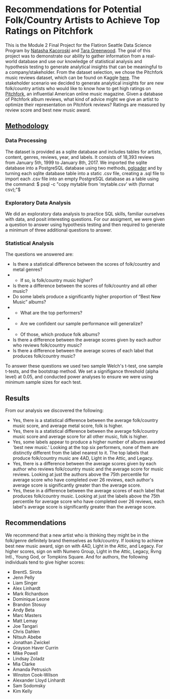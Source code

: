 # Recommendations for Potential Folk/Country Artists to Achieve Top Ratings on Pitchfork

This is the Module 2 Final Project for the Flatiron Seattle Data Science Program by [Natasha Kacoroski](https://github.com/nkacoroski) and [Tara Greenwood](https://github.com/TSGreenwood). The goal of this project was to demonstrate our ability to gather information from a real-world database and use our knowledge of statistical analysis and hypothesis testing to generate analytical insights that can be meaningful to a company/stakeholder. From the dataset selection, we chose the Pitchfork music reviews dataset, which can be found on Kaggle [here](https://www.kaggle.com/nolanbconaway/pitchfork-data). The stakeholder scenario we decided to generate analytical insights for are new folk/country artists who would like to know how to get high ratings on [Pitchfork](https://pitchfork.com/), an influential American online music magazine. Given a database of Pitchfork album reviews, what kind of advice might we give an artist to optimize their representation on Pitchfork reviews? Ratings are measured by review score and best new music award.

## [Methodology]()
### Data Processing
The dataset is provided as a sqlite database and includes tables for artists, content, genres, reviews, year, and labels. It consists of 18,393 reviews from January 5th, 1999 to January 8th, 2017. We imported the sqlite database into a PostgreSQL database using two methods, [pgloader](https://pgloader.readthedocs.io/en/latest/index.html) and by turning each sqlite database table into a static .csv file, creating a .sql file to import each .csv file into an empty PostgreSQL database as a table using the command:
$ psql -c "copy mytable from 'mytable.csv' with (format csv);"$

### Exploratory Data Analysis
We did an exploratory data analysis to practice SQL skills, familiar ourselves with data, and posit interesting questions. For our assigment, we were given a question to answer using hypothesis testing and then required to generate a minimum of three additional questions to answer.

### Statistical Analysis
The questions we answered are:
* Is there a statistical difference between the scores of folk/country and metal genres?
* * If so, is folk/country music higher?
* Is there a difference between the scores of folk/country and all other music?
* Do some labels produce a significantly higher proportion of “Best New Music” albums?
* * What are the top performers?
* * Are we confident our sample performance will generalize?
* * Of those, which produce folk albums?
* Is there a difference between the average scores given by each author who reviews folk/country music?
* Is there a difference between the average scores of each label that produces folk/country music?

To answer these questions we used two sample Welch's t-test, one sample t-tests, and the bootstrap method. We set a signifigance threshold (alpha level) at 0.05, and conducted power analyses to ensure we were using minimum sample sizes for each test.

## Results
From our analysis we discovered the following:
* Yes, there is a statistical difference between the average folk/country music score, and average metal score, folk is higher.
* Yes, there is a statistical difference between the average folk/country music score and average score for all other music, folk is higher.
* Yes, some labels appear to produce a higher number of albums awarded 'best new music.' Looking at the top six performers, none of them are distinctly different from the label nearest to it. The top labels that produce folk/country music are 4AD, Light in the Attic, and Legacy.
* Yes, there is a difference between the average scores given by each author who reviews folk/country music and the average score for music reviews. Looking at just the authors above the 75th percentile for average score who have completed over 26 reviews, each author's average score is significantly greater than the average score.
* Yes, these in a difference between the average scores of each label that produces folk/country music. Looking at just the labels above the 75th percentile for average score who have completed over 26 reviews, each label's average score is significantly greater than the average score.

## Recommendations
We recommend that a new artist who is thinking they might be in the folk/genre definitely brand themselves as folk/country. If looking to achieve best new music award, sign on with 4AD, Light in the Attic, and Legacy. For higher scores, sign on with Numero Group, Light in the Attic, Legacy, Rvng Intl., Young God, or Tompkins Square. And for authors, the following individuals tend to give higher scores:
* BrentS. Sirota
* Jenn Pelly
* Liam Singer
* Alex Linhardt
* Mark Richardson
* Dominique Leone
* Brandon Stosuy
* Andy Beta
* Marc Masters
* Matt Lemay
* Joe Tangari
* Chris Dahlen
* Nitsuh Abebe
* Jonathan Zwickel
* Grayson Haver Currin
* Mike Powell
* Lindsay Zoladz
* Mia Clarke
* Amanda Petrusich
* Winston Cook-Wilson
* Alexander Lloyd Linhardt
* Sam Sodomsky
* Kim Kelly
